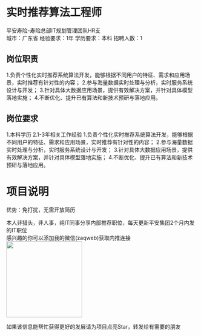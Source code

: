 # 实时推荐算法工程师
平安寿险-寿险总部IT规划管理团队HR支  
城市：广东省 经验要求：1年 学历要求：本科  招聘人数：1

## 岗位职责
1.负责个性化实时推荐系统算法开发，能够根据不同用户的特征、需求和应用场景，实时推荐有针对性的内容；
   2.参与海量数据实时处理与分析，实时服务系统设计与开发；
   3.针对具体大数据应用场景，提供有效解决方案，并针对具体模型落地实施；
   4.不断优化、提升已有算法和新技术预研与落地应用。

## 岗位要求
1.本科学历
   2.1-3年相关工作经验
   1.负责个性化实时推荐系统算法开发，能够根据不同用户的特征、需求和应用场景，实时推荐有针对性的内容；
   2.参与海量数据实时处理与分析，实时服务系统设计与开发；
   3.针对具体大数据应用场景，提供有效解决方案，并针对具体模型落地实施；
   4.不断优化、提升已有算法和新技术预研与落地应用。

# 项目说明

优势：免打扰，无需开放简历

本人非猎头，非人事，纯IT同事分享内部推荐职位，每天更新平安集团2个月内发的IT职位  
感兴趣的你可以添加我的微信(zaqweb)获取内推连接  
<img src="https://github.com/zaqweb/PA-IT-JOBS/blob/master/WechatICode.jpeg"  height="200" width="200">

如果该信息能帮忙获得更好的发展请为项目点亮Star，转发给有需要的朋友




